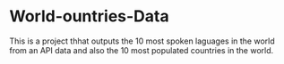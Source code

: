 # World-ountries-Data
This is a project thhat outputs the 10 most spoken laguages in the world from an API data and also the 10 most populated countries in the world.
